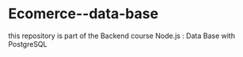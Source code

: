 # Ecomerce--data-base
this repository is part of the Backend course Node.js : Data Base with PostgreSQL
